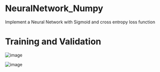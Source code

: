 # NeuralNetwork_Numpy

Implement a Neural Network with Sigmoid and cross entropy loss function

# Training and Validation

![image](https://user-images.githubusercontent.com/43824565/138456366-8d430748-3b6a-4e7f-812f-e0f90a4005e6.png)

![image](https://user-images.githubusercontent.com/43824565/138457093-ed2bbda6-b240-4d8d-8e4b-029b7a6aa958.png)


